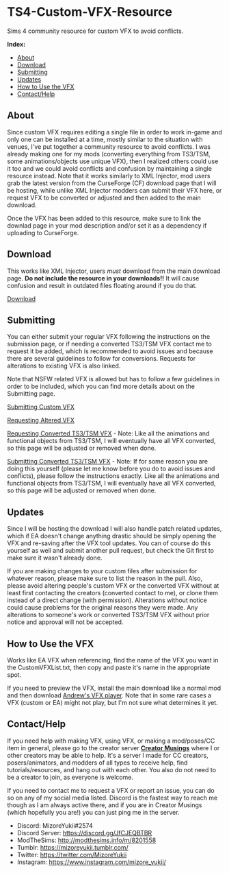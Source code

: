 # TS4-Custom-VFX-Resource
Sims 4 community resource for custom VFX to avoid conflicts.

**Index:**
* [About](https://github.com/MizoreYukii/TS4-Custom-VFX-Resource/edit/main/README.md#about)
* [Download](https://github.com/MizoreYukii/TS4-Custom-VFX-Resource/edit/main/README.md#download)
* [Submitting](https://github.com/MizoreYukii/TS4-Custom-VFX-Resource#submitting)
* [Updates](https://github.com/MizoreYukii/TS4-Custom-VFX-Resource#updates)
* [How to Use the VFX](https://github.com/MizoreYukii/TS4-Custom-VFX-Resource#how-to-use-the-vfx)
* [Contact/Help](https://github.com/MizoreYukii/TS4-Custom-VFX-Resource#contacthelp)

## About
Since custom VFX requires editing a single file in order to work in-game and only one can be installed at a time, mostly similar to the situation with venues, I've put together a community resource to avoid conflicts. I was already making one for my mods (converting everything from TS3/TSM, some animations/objects use unique VFX), then I realized others could use it too and we could avoid conflicts and confusion by maintaining a single resource instead. Note that it works similarly to XML Injector, mod users grab the latest version from the CurseForge (CF) download page that I will be hosting, while unlike XML Injector modders can submit their VFX here, or request VFX to be converted or adjusted and then added to the main download.

Once the VFX has been added to this resource, make sure to link the downlad page in your mod description and/or set it as a dependency if uploading to CurseForge.

## Download
This works like XML Injector, users _must_ download from the main download page. **Do not include the resource in your downloads!!** It will cause confusion and result in outdated files floating around if you do that.

[Download](https://www.curseforge.com/sims4/mods/custom-vfx-resource)

## Submitting
You can either submit your regular VFX following the instructions on the submission page, or if needing a converted TS3/TSM VFX contact me to request it be added, which is recommended to avoid issues and because there are several guidelines to follow for conversions. Requests for alterations to existing VFX is also linked.

Note that NSFW related VFX is allowed but has to follow a few guidelines in order to be included, which you can find more details about on the Submitting page.

[Submitting Custom VFX](https://github.com/MizoreYukii/TS4-Custom-VFX-Resource/wiki/Submitting-Custom-VFX)

[Requesting Altered VFX](https://github.com/MizoreYukii/TS4-Custom-VFX-Resource/wiki/Requesting-Altered-VFX)

[Requesting Converted TS3/TSM VFX](https://github.com/MizoreYukii/TS4-Custom-VFX-Resource/wiki/Requesting-Converted-TS3-TSM-VFX) - Note: Like all the animations and functional objects from TS3/TSM, I will eventually have all VFX converted, so this page will be adjusted or removed when done.

[Submitting Converted TS3/TSM VFX](https://github.com/MizoreYukii/TS4-Custom-VFX-Resource/wiki/Submitting-Converted-TS3-or-TSM-VFX) - Note: If for some reason you are doing this yourself (please let me know before you do to avoid issues and conflicts), please follow the instructions exactly. Like all the animations and functional objects from TS3/TSM, I will eventually have all VFX converted, so this page will be adjusted or removed when done.

## Updates
Since I will be hosting the download I will also handle patch related updates, which if EA doesn't change anything drastic should be simply opening the VFX and re-saving after the VFX tool updates. You can of course do this yourself as well and submit another pull request, but check the Git first to make sure it wasn't already done.

If you are making changes to your custom files after submission for whatever reason, please make sure to list the reason in the pull. Also, please avoid altering people's custom VFX or the converted VFX without at least first contacting the creators (converted contact to me), or clone them instead of a direct change (with permission). Alterations without notice could cause problems for the original reasons they were made. Any alterations to someone's work or converted TS3/TSM VFX without prior notice and approval will not be accepted.

## How to Use the VFX
Works like EA VFX when referencing, find the name of the VFX you want in the CustomVFXList.txt, then copy and paste it's name in the appropriate spot.

If you need to preview the VFX, install the main download like a normal mod and then download [Andrew's VFX player](https://sims4studio.com/post/43316). Note that in some rare cases a VFX (custom or EA) might not play, but I'm not sure what determines it yet.

## Contact/Help
If you need help with making VFX, using VFX, or making a mod/poses/CC item in general, please go to the creator server **[Creator Musings](https://discord.gg/qxz5Kn5)** where I or other creators may be able to help. It's a server I made for CC creators, posers/animators, and modders of all types to receive help, find tutorials/resources, and hang out with each other. You also do not need to be a creator to join, as everyone is welcome.

If you need to contact me to request a VFX or report an issue, you can do so on any of my social media listed. Discord is the fastest way to reach me though as I am always active there, and if you are in Creator Musings (which hopefully you are!) you can just ping me in the server.
- Discord: MizoreYukii#2574
- Discord Server: https://discord.gg/JfCJEQBTBR
- ModTheSims: http://modthesims.info/m/8201558
- Tumblr: https://mizoreyukii.tumblr.com/
- Twitter: https://twitter.com/MizoreYukii
- Instagram: https://www.instagram.com/mizore_yukii/

